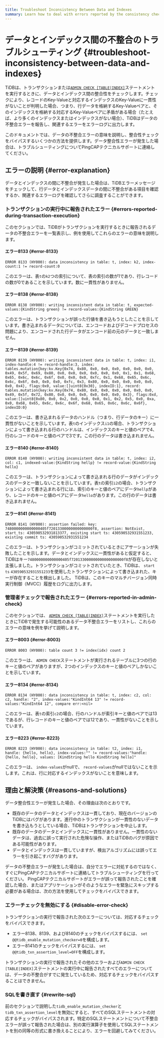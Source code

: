 ```yaml
---
title: Troubleshoot Inconsistency Between Data and Indexes
summary: Learn how to deal with errors reported by the consistency check between data and indexes.
---
```


# データとインデックス間の不整合のトラブルシューティング {#troubleshoot-inconsistency-between-data-and-indexes}

TiDBは、トランザクションまたは[`ADMIN CHECK [TABLE|INDEX]`](/sql-statements/sql-statement-admin-check-table-index.md)ステートメントを実行するときに、データとインデックス間の整合性をチェックします。チェックにより、レコードのKey-Valueと対応するインデックスのKey-Valueに一貫性がないことが判明した場合、つまり、行データを格納するKey-Valueペアと、そのインデックスを格納する対応するKey-Valueペアに矛盾がある場合（たとえば、より多くのインデックスまたはインデックスがない場合）、TiDBはデータの不整合エラーを報告し、関連するエラーをエラーログに出力します。

このドキュメントでは、データの不整合エラーの意味を説明し、整合性チェックをバイパスするいくつかの方法を提供します。データ整合性エラーが発生した場合は、トラブルシューティングについてPingCAPテクニカルサポートに連絡してください。

## エラーの説明 {#error-explanation}

データとインデックスの間に不整合が発生した場合は、TiDBエラーメッセージをチェックして、行データとインデックスデータの間に不整合がある項目を確認するか、関連するエラーログを確認してさらに調査することができます。

### トランザクションの実行中に報告されたエラー {#errors-reported-during-transaction-execution}

このセクションでは、TiDBがトランザクションを実行するときに報告されるデータの不整合エラーを一覧表示し、例を使用してこれらのエラーの意味を説明します。

#### エラー8133 {#error-8133}

`ERROR 8133 (HY000): data inconsistency in table: t, index: k2, index-count:1 != record-count:0`

このエラーは、表`t`の`k2`つの索引について、表の索引の数が1であり、行レコードの数が0であることを示しています。数に一貫性がありません。

#### エラー8138 {#error-8138}

`ERROR 8138 (HY000): writing inconsistent data in table: t, expected-values:{KindString green} != record-values:{KindString GREEN}`

このエラーは、トランザクションが誤った行値を書き込もうとしたことを示しています。書き込まれるデータについては、エンコードおよびデコードプロセスの問題により、エンコードされた行データがエンコード前の元のデータと一致しません。

#### エラー8139 {#error-8139}

`ERROR 8139 (HY000): writing inconsistent data in table: t, index: i1, index-handle:4 != record-handle:3, index: tables.mutation{key:kv.Key{0x74, 0x80, 0x0, 0x0, 0x0, 0x0, 0x0, 0x0, 0x49, 0x5f, 0x69, 0x80, 0x0, 0x0, 0x0, 0x0, 0x0, 0x0, 0x1, 0x1, 0x68, 0x65, 0x6c, 0x6c, 0x6f, 0x0, 0x0, 0x0, 0xfc, 0x1, 0x68, 0x65, 0x6c, 0x6c, 0x6f, 0x0, 0x0, 0x0, 0xfc, 0x3, 0x80, 0x0, 0x0, 0x0, 0x0, 0x0, 0x0, 0x4}, flags:0x0, value:[]uint8{0x30}, indexID:1}, record: tables.mutation{key:kv.Key{0x74, 0x80, 0x0, 0x0, 0x0, 0x0, 0x0, 0x0, 0x49, 0x5f, 0x72, 0x80, 0x0, 0x0, 0x0, 0x0, 0x0, 0x0, 0x3}, flags:0xd, value:[]uint8{0x80, 0x0, 0x2, 0x0, 0x0, 0x0, 0x1, 0x2, 0x5, 0x0, 0xa, 0x0, 0x68, 0x65, 0x6c, 0x6c, 0x6f, 0x68, 0x65, 0x6c, 0x6c, 0x6f}, indexID:0}`

このエラーは、書き込まれるデータのハンドル（つまり、行データのキー）に一貫性がないことを示しています。表`t`のインデックス`i1`の場合、トランザクションによって書き込まれる行のハンドルは、インデックスのキーと値のペアで4、行のレコードのキーと値のペアで3です。この行のデータは書き込まれません。

#### エラー8140 {#error-8140}

`ERROR 8140 (HY000): writing inconsistent data in table: t, index: i2, col: c1, indexed-value:{KindString hellp} != record-value:{KindString hello}`

このエラーは、トランザクションによって書き込まれる行のデータがインデックスのデータと一致しないことを示しています。表`t`の索引`i2`の場合、トランザクションによって書き込まれる行には、索引のキーと値のペアにデータ`hellp`があり、レコードのキーと値のペアにデータ`hello`があります。この行のデータは書き込まれません。

#### エラー8141 {#error-8141}

`ERROR 8141 (HY000): assertion failed: key: 7480000000000000405f72013300000000000000f8, assertion: NotExist, start_ts: 430590532931813377, existing start ts: 430590532931551233, existing commit ts: 430590532931551234`

このエラーは、トランザクションがコミットされているときにアサーションが失敗したことを示します。データとインデックスに一貫性があると仮定すると、TiDBはキー`7480000000000000405f720133000000000000000000f8`が存在しないと主張しました。トランザクションがコミットされていたとき、TiDBは、 `start ts` `430590532931551233`を使用したトランザクションによって書き込まれた、キーが存在することを検出しました。 TiDBは、このキーのマルチバージョン同時実行制御（MVCC）履歴をログに出力します。

### 管理者チェックで報告されたエラー {#errors-reported-in-admin-check}

このセクションでは、 [`ADMIN CHECK [TABLE|INDEX]`](/sql-statements/sql-statement-admin-check-table-index.md)ステートメントを実行したときにTiDBで発生する可能性のあるデータ不整合エラーをリストし、これらのエラーの意味を例を挙げて説明します。

#### エラー8003 {#error-8003}

`ERROR 8003 (HY000): table count 3 != index(idx) count 2`

このエラーは、 `ADMIN CHECK`ステートメントが実行されるテーブルに3つの行のキーと値のペアがありますが、2つのインデックスのキーと値のペアしかないことを示しています。

#### エラー8134 {#error-8134}

`ERROR 8134 (HY000): data inconsistency in table: t, index: c2, col: c2, handle: "2", index-values:"KindInt64 13" != record-values:"KindInt64 12", compare err:<nil>`

このエラーは、表`t`の索引`c2`の場合、行のハンドルが索引キーと値のペアでは13であるが、行レコードのキーと値のペアでは12であり、一貫性がないことを示しています。

#### エラー8223 {#error-8223}

`ERROR 8223 (HY000): data inconsistency in table: t2, index: i1, handle: {hello, hello}, index-values:"" != record-values:"handle: {hello, hello}, values: [KindString hello KindString hello]"`

このエラーは、 `index-values`がnullで、 `record-values`がnullではないことを示します。これは、行に対応するインデックスがないことを意味します。

## 理由と解決策 {#reasons-and-solutions}

データ整合性エラーが発生した場合、その理由は次のとおりです。

-   既存のデータのデータとインデックスは一貫しており、現在のバージョンのTiDBにはバグがあります。進行中のトランザクションが一貫性のないデータを書き込もうとしている場合、TiDBはトランザクションを中止します。
-   既存のデータのデータとインデックスに一貫性がありません。一貫性のないデータは、過去に誤って実行された危険な操作、またはTiDBのバグが原因である可能性があります。
-   データとインデックスは一貫していますが、検出アルゴリズムには誤ってエラーを引き起こすバグがあります。

データの不整合エラーが発生した場合は、自分でエラーに対処するのではなく、すぐにPingCAPテクニカルサポートに連絡してトラブルシューティングを行ってください。 PingCAPテクニカルサポートがエラーが誤って報告されたことを確認した場合、またはアプリケーションがそのようなエラーを緊急にスキップする必要がある場合は、次の方法を使用してチェックをバイパスできます。

### エラーチェックを無効にする {#disable-error-check}

トランザクションの実行で報告された次のエラーについては、対応するチェックをバイパスできます。

-   エラー8138、8139、および8140のチェックをバイパスするには、 `set @@tidb_enable_mutation_checker=0`を構成します。
-   エラー8141のチェックをバイパスするには、 `set @@tidb_txn_assertion_level=OFF`を構成します。

トランザクションの実行で報告されたその他のエラーおよび`ADMIN CHECK [TABLE|INDEX]`ステートメントの実行中に報告されたすべてのエラーについては、データの不整合がすでに発生しているため、対応するチェックをバイパスすることはできません。

### SQLを書き直す {#rewrite-sql}

前のセクションで説明した`tidb_enable_mutation_checker`と`tidb_txn_assertion_level`を無効にすると、すべてのSQLステートメントの対応するチェックがバイパスされます。特定のSQLステートメントについて不整合エラーが誤って報告された場合は、別の実行演算子を使用してSQLステートメントを別の同等の形式に書き換えることにより、エラーを回避してみてください。
